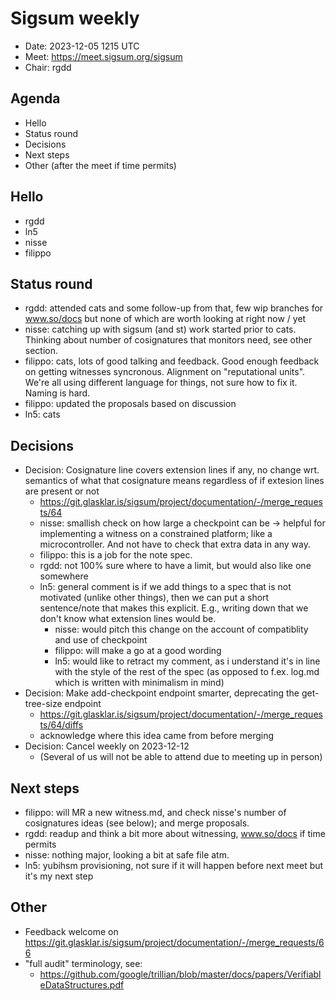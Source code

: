 # Sigsum weekly

- Date: 2023-12-05 1215 UTC
- Meet: https://meet.sigsum.org/sigsum
- Chair: rgdd

## Agenda

- Hello
- Status round
- Decisions
- Next steps
- Other (after the meet if time permits)

## Hello

- rgdd
- ln5
- nisse
- filippo

## Status round

- rgdd: attended cats and some follow-up from that, few wip branches for
  www.so/docs but none of which are worth looking at right now / yet
- nisse: catching up with sigsum (and st) work started prior to cats. Thinking
  about number of cosignatures that monitors need, see other section.
- filippo: cats, lots of good talking and feedback. Good enough feedback on
  getting witnesses syncronous. Alignment on "reputational units". We're all
  using different language for things, not sure how to fix it. Naming is hard.
- filippo: updated the proposals based on discussion
- ln5: cats

## Decisions

- Decision: Cosignature line covers extension lines if any, no change wrt.
  semantics of what that cosignature means regardless of if extesion lines are
  present or not
  - https://git.glasklar.is/sigsum/project/documentation/-/merge_requests/64
  - nisse: smallish check on how large a checkpoint can be -> helpful for
    implementing a witness on a constrained platform; like a microcontroller.
    And not have to check that extra data in any way.
  - filippo: this is a job for the note spec.
  - rgdd: not 100% sure where to have a limit, but would also like one somewhere
  - ln5: general comment is if we add things to a spec that is not motivated
    (unlike other things), then we can put a short sentence/note that makes this
    explicit. E.g., writing down that we don't know what extension lines would
    be.
    - nisse: would pitch this change on the account of compatiblity and use of
      checkpoint
    - filippo: will make a go at a good wording
    - ln5: would like to retract my comment, as i understand it's in line with
      the style of the rest of the spec (as opposed to f.ex. log.md which is
      written with minimalism in mind)
- Decision: Make add-checkpoint endpoint smarter, deprecating the get-tree-size
  endpoint
  - https://git.glasklar.is/sigsum/project/documentation/-/merge_requests/64/diffs
  - acknowledge where this idea came from before merging
- Decision: Cancel weekly on 2023-12-12
  - (Several of us will not be able to attend due to meeting up in person)

## Next steps

- filippo: will MR a new witness.md, and check nisse's number of cosignatures
  ideas (see below); and merge proposals.
- rgdd: readup and think a bit more about witnessing, www.so/docs if time
  permits
- nisse: nothing major, looking a bit at safe file atm.
- ln5: yubihsm provisioning, not sure if it will happen before next meet but
  it's my next step

## Other

- Feedback welcome on
  https://git.glasklar.is/sigsum/project/documentation/-/merge_requests/66
- "full audit" terminology, see:
  - https://github.com/google/trillian/blob/master/docs/papers/VerifiableDataStructures.pdf
